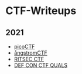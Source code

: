 # CTF-Writeups

## 2021
* [picoCTF](picoCTF_2021)
* [ångstromCTF](ångstromCTF_2021)
* [RITSEC CTF](RITSEC_CTF_2021)
* [DEF CON CTF QUALS](DEF_CON_CTF_QUALS_2021)
